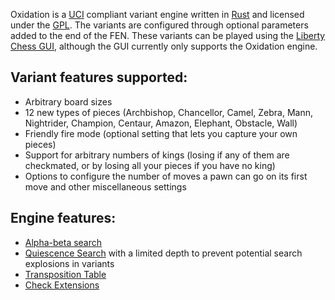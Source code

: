 Oxidation is a [UCI](UCI) compliant variant engine written in [Rust](Rust) and licensed under the [GPL](GPL). The variants are configured through optional parameters added to the end of the FEN. These variants can be played using the [Liberty Chess GUI](https://github.com/Mathmagician8191/Liberty-Chess), although the GUI currently only supports the Oxidation engine.

## Variant features supported:
 - Arbitrary board sizes
 - 12 new types of pieces (Archbishop, Chancellor, Camel, Zebra, Mann, Nightrider, Champion, Centaur, Amazon, Elephant, Obstacle, Wall)
 - Friendly fire mode (optional setting that lets you capture your own pieces)
 - Support for arbitrary numbers of kings (losing if any of them are checkmated, or by losing all your pieces if you have no king)
 - Options to configure the number of moves a pawn can go on its first move and other miscellaneous settings

## Engine features:
 - [Alpha-beta search](AlphaBeta)
 - [Quiescence Search](Quiescence_Search) with a limited depth to prevent potential search explosions in variants
 - [Transposition Table](Transposition_Table)
 - [Check Extensions](Check_Extensions)